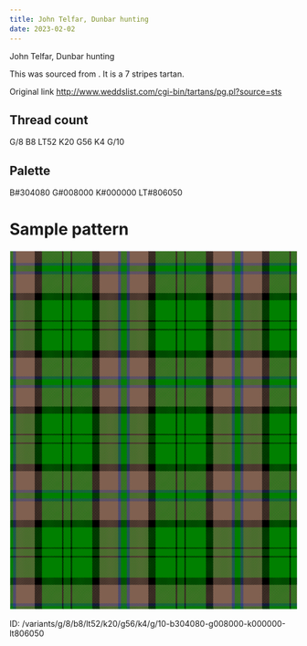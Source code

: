 ```yaml
---
title: John Telfar, Dunbar hunting
date: 2023-02-02
---
```

John Telfar, Dunbar hunting

This was sourced from <no value>.  It is a 7 stripes tartan.

Original link http://www.weddslist.com/cgi-bin/tartans/pg.pl?source=sts

## Thread count
G/8 B8 LT52 K20 G56 K4 G/10

## Palette
B#304080 G#008000 K#000000 LT#806050

# Sample pattern

![Tartan detail](tartan.png "G/8 B8 LT52 K20 G56 K4 G/10 tartan")

ID: /variants/g/8/b8/lt52/k20/g56/k4/g/10-b304080-g008000-k000000-lt806050